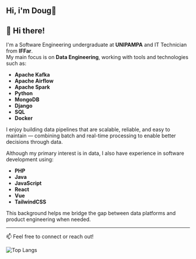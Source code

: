 ## Hi, i'm Doug👋

## 👋 Hi there!

I'm a Software Engineering undergraduate at **UNIPAMPA** and IT Technician from **IFFar**.  
My main focus is on **Data Engineering**, working with tools and technologies such as:

- **Apache Kafka**
- **Apache Airflow**
- **Apache Spark**
- **Python**
- **MongoDB**
- **Django**
- **SQL**
- **Docker**

I enjoy building data pipelines that are scalable, reliable, and easy to maintain — combining batch and real-time processing to enable better decisions through data.

Although my primary interest is in data, I also have experience in software development using:

- **PHP**
- **Java**
- **JavaScript**
- **React**
- **Vue**
- **TailwindCSS**

This background helps me bridge the gap between data platforms and product engineering when needed.

---

📫 Feel free to connect or reach out!


![Top Langs](https://github-readme-stats.vercel.app/api/top-langs/?username=doglaS2&layout=compact)

## 

